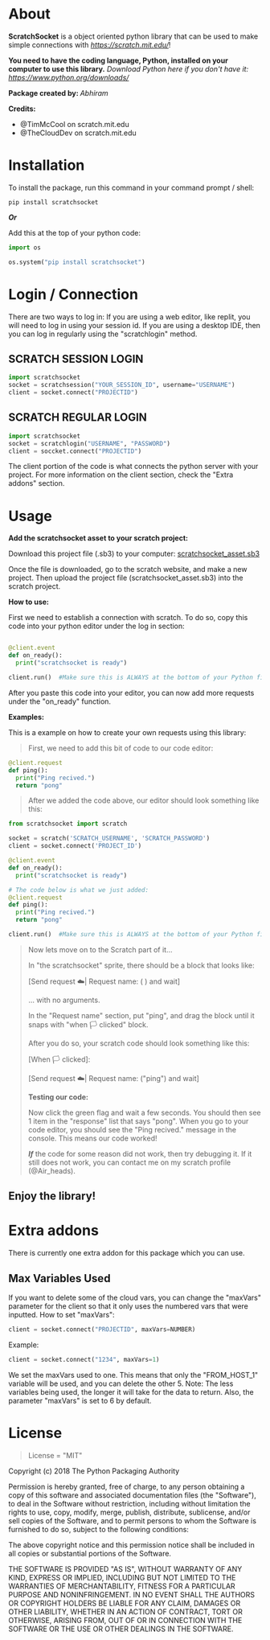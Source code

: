 # About
<strong>ScratchSocket</strong> is a object oriented python library that can be used to make simple connections with *https://scratch.mit.edu/*!

<strong>You need to have the coding language, Python, installed on your computer to use this library.</strong>
*Download Python here if you don't have it: https://www.python.org/downloads/*

<strong> Package created by: </strong> *Abhiram*

<strong>Credits:</strong>

- @TimMcCool on scratch.mit.edu
- @TheCloudDev on scratch.mit.edu

# Installation
To install the package, run this command in your command prompt / shell:
```
pip install scratchsocket
```
<strong> *Or* </strong>

Add this at the top of your python code:
```python
import os

os.system("pip install scratchsocket")
```

# Login / Connection
There are two ways to log in:
If you are using a web editor, like replit, you will need to log in using your session id.
If you are using a desktop IDE, then you can log in regularly using the "scratchlogin" method.

## SCRATCH SESSION LOGIN
```python
import scratchsocket
socket = scratchsession("YOUR_SESSION_ID", username="USERNAME")
client = socket.connect("PROJECTID")
```
## SCRATCH REGULAR LOGIN
```python
import scratchsocket
socket = scratchlogin("USERNAME", "PASSWORD")
client = soccket.connect("PROJECTID")
```

The client portion of the code is what connects the python server with your project. For more information on the client section, check the "Extra addons" section.

# Usage
<strong>Add the scratchsocket asset to your scratch project:</strong>

Download this project file (.sb3) to your computer: <a href="https://drive.google.com/uc?export=download&id=1CEM6z6DtCYUKSkTTOK-lLFlXunKJYp31" download="https://replit.com/@abhiramtx/ScratchSocket#scratchsocket_asset.sb3">scratchsocket_asset.sb3</a>

Once the file is downloaded, go to the scratch website, and make a new project. Then upload the project file (scratchsocket_asset.sb3) into the scratch project.

<strong>How to use:</strong>

First we need to establish a connection with scratch. To do so, copy this code into your python editor under the log in section:
```python

@client.event
def on_ready():
  print("scratchsocket is ready")

client.run()  #Make sure this is ALWAYS at the bottom of your Python file!!
```

After you paste this code into your editor, you can now add more requests under the "on_ready" function.

<strong>Examples:</strong>

This is a example on how to create your own requests using this library:

>First, we need to add this bit of code to our code editor:
```python
@client.request
def ping():
  print("Ping recived.")
  return "pong"
```
>After we added the code above, our editor should look something like this:
```python
from scratchsocket import scratch

socket = scratch('SCRATCH_USERNAME', 'SCRATCH_PASSWORD')
client = socket.connect('PROJECT_ID')

@client.event
def on_ready():
  print("scratchsocket is ready")

# The code below is what we just added:
@client.request 
def ping():
  print("Ping recived.")
  return "pong"

client.run()  #Make sure this is ALWAYS at the bottom of your Python file!!
```
>Now lets move on to the Scratch part of it...
>
>In "the scratchsocket" sprite, there should be a block that looks like:
>
>[Send request ☁️| Request name: (   ) and wait] 
>
>... with no arguments.
>
>In the "Request name" section, put "ping", and drag the block until it snaps with "when 🏳️ clicked" block.
>
>After you do so, your scratch code should look something like this:
>
>[When 🏳️ clicked]: 
>
>[Send request ☁️| Request name: ("ping") and wait]
>
><strong>Testing our code:</strong>
>
>Now click the green flag and wait a few seconds. You should then see 1 item in the "response" list that says "pong". When you go to your code editor, you should see the "Ping recived." message in the console. This means our code worked!
>
><strong>*If*</strong> the code for some reason did not work, then try debugging it. If it still does not work, you can contact me on my scratch profile (@Air_heads).

## Enjoy the library!

# Extra addons
There is currently one extra addon for this package which you can use.
## Max Variables Used
If you want to delete some of the cloud vars, you can change the "maxVars" parameter for the client so that it only uses the numbered vars that were inputted.
How to set "maxVars":
```python
client = socket.connect("PROJECTID", maxVars=NUMBER)
```
Example:
```python
client = socket.connect("1234", maxVars=1)
```
We set the maxVars used to one. This means that only the "FROM_HOST_1" variable will be used, and you can delete the other 5.
Note: The less variables being used, the longer it will take for the data to return. Also, the parameter "maxVars" is set to 6 by default.

# License
> License = "MIT"

Copyright (c) 2018 The Python Packaging Authority

Permission is hereby granted, free of charge, to any person obtaining a copy
of this software and associated documentation files (the "Software"), to deal
in the Software without restriction, including without limitation the rights
to use, copy, modify, merge, publish, distribute, sublicense, and/or sell
copies of the Software, and to permit persons to whom the Software is
furnished to do so, subject to the following conditions:

The above copyright notice and this permission notice shall be included in all
copies or substantial portions of the Software.

THE SOFTWARE IS PROVIDED "AS IS", WITHOUT WARRANTY OF ANY KIND, EXPRESS OR
IMPLIED, INCLUDING BUT NOT LIMITED TO THE WARRANTIES OF MERCHANTABILITY,
FITNESS FOR A PARTICULAR PURPOSE AND NONINFRINGEMENT. IN NO EVENT SHALL THE
AUTHORS OR COPYRIGHT HOLDERS BE LIABLE FOR ANY CLAIM, DAMAGES OR OTHER
LIABILITY, WHETHER IN AN ACTION OF CONTRACT, TORT OR OTHERWISE, ARISING FROM,
OUT OF OR IN CONNECTION WITH THE SOFTWARE OR THE USE OR OTHER DEALINGS IN THE
SOFTWARE.
